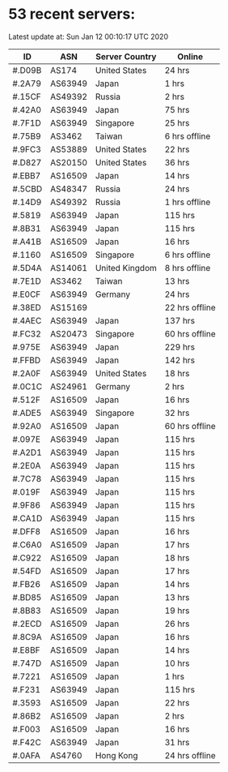 # 53 recent servers:

Latest update at: Sun Jan 12 00:10:17 UTC 2020

| ID | ASN | Server Country | Online |
| -- | --- | -------------- | ------ |
| #.D09B | AS174 | United States | 24 hrs |
| #.2A79 | AS63949 | Japan | 1 hrs |
| #.15CF | AS49392 | Russia | 2 hrs |
| #.42A0 | AS63949 | Japan | 75 hrs |
| #.7F1D | AS63949 | Singapore | 25 hrs |
| #.75B9 | AS3462 | Taiwan | 6 hrs offline |
| #.9FC3 | AS53889 | United States | 22 hrs |
| #.D827 | AS20150 | United States | 36 hrs |
| #.EBB7 | AS16509 | Japan | 14 hrs |
| #.5CBD | AS48347 | Russia | 24 hrs |
| #.14D9 | AS49392 | Russia | 1 hrs offline |
| #.5819 | AS63949 | Japan | 115 hrs |
| #.8B31 | AS63949 | Japan | 115 hrs |
| #.A41B | AS16509 | Japan | 16 hrs |
| #.1160 | AS16509 | Singapore | 6 hrs offline |
| #.5D4A | AS14061 | United Kingdom | 8 hrs offline |
| #.7E1D | AS3462 | Taiwan | 13 hrs |
| #.E0CF | AS63949 | Germany | 24 hrs |
| #.38ED | AS15169 |  | 22 hrs offline |
| #.4AEC | AS63949 | Japan | 137 hrs |
| #.FC32 | AS20473 | Singapore | 60 hrs offline |
| #.975E | AS63949 | Japan | 229 hrs |
| #.FFBD | AS63949 | Japan | 142 hrs |
| #.2A0F | AS63949 | United States | 18 hrs |
| #.0C1C | AS24961 | Germany | 2 hrs |
| #.512F | AS16509 | Japan | 16 hrs |
| #.ADE5 | AS63949 | Singapore | 32 hrs |
| #.92A0 | AS16509 | Japan | 60 hrs offline |
| #.097E | AS63949 | Japan | 115 hrs |
| #.A2D1 | AS63949 | Japan | 115 hrs |
| #.2E0A | AS63949 | Japan | 115 hrs |
| #.7C78 | AS63949 | Japan | 115 hrs |
| #.019F | AS63949 | Japan | 115 hrs |
| #.9F86 | AS63949 | Japan | 115 hrs |
| #.CA1D | AS63949 | Japan | 115 hrs |
| #.DFF8 | AS16509 | Japan | 16 hrs |
| #.C6A0 | AS16509 | Japan | 17 hrs |
| #.C922 | AS16509 | Japan | 18 hrs |
| #.54FD | AS16509 | Japan | 17 hrs |
| #.FB26 | AS16509 | Japan | 14 hrs |
| #.BD85 | AS16509 | Japan | 13 hrs |
| #.8B83 | AS16509 | Japan | 19 hrs |
| #.2ECD | AS16509 | Japan | 26 hrs |
| #.8C9A | AS16509 | Japan | 16 hrs |
| #.E8BF | AS16509 | Japan | 14 hrs |
| #.747D | AS16509 | Japan | 10 hrs |
| #.7221 | AS16509 | Japan | 1 hrs |
| #.F231 | AS63949 | Japan | 115 hrs |
| #.3593 | AS16509 | Japan | 22 hrs |
| #.86B2 | AS16509 | Japan | 2 hrs |
| #.F003 | AS16509 | Japan | 16 hrs |
| #.F42C | AS63949 | Japan | 31 hrs |
| #.0AFA | AS4760 | Hong Kong | 24 hrs offline |

